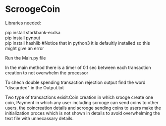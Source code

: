 # ScroogeCoin
Libraries needed:

pip install starkbank-ecdsa <br />
pip install pynput<br />
pip install hashlib #Notice that in python3 it is defaultly installed so this might give an error<br />


Run the Main.py file

In the main method there is a timer of 0.1 sec between each transaction creation to not overwhelm the processor

To chech double spending transaction rejection output find the word "discarded" in the Output.txt

Two type of transactions exisit:Coin creation in which srooge create one coin, Payment in which any user including scrooge can send coins to other users,
the coincreation details and scrooge sending coins to users make the initialization proces which is not shown in details to avoid overwhelming the text
file with unnecassary details.